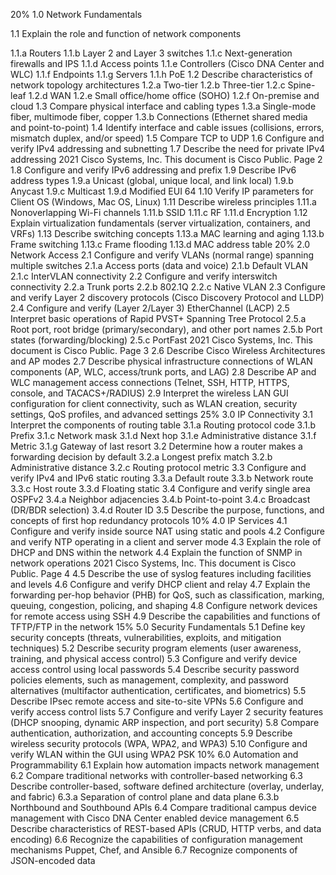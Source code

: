 20% 1.0 Network Fundamentals

1.1 Explain the role and function of network components

1.1.a Routers
1.1.b Layer 2 and Layer 3 switches
1.1.c Next-generation firewalls and IPS
1.1.d Access points
1.1.e Controllers (Cisco DNA Center and WLC)
1.1.f Endpoints
1.1.g Servers
1.1.h PoE
1.2 Describe characteristics of network topology architectures
1.2.a Two-tier
1.2.b Three-tier
1.2.c Spine-leaf
1.2.d WAN
1.2.e Small office/home office (SOHO)
1.2.f On-premise and cloud
1.3 Compare physical interface and cabling types
1.3.a Single-mode fiber, multimode fiber, copper
1.3.b Connections (Ethernet shared media and point-to-point)
1.4 Identify interface and cable issues (collisions, errors, mismatch duplex, and/or speed)
1.5 Compare TCP to UDP
1.6 Configure and verify IPv4 addressing and subnetting
1.7 Describe the need for private IPv4 addressing
2021 Cisco Systems, Inc. This document is Cisco Public. Page 2
1.8 Configure and verify IPv6 addressing and prefix
1.9 Describe IPv6 address types
1.9.a Unicast (global, unique local, and link local)
1.9.b Anycast
1.9.c Multicast
1.9.d Modified EUI 64
1.10 Verify IP parameters for Client OS (Windows, Mac OS, Linux)
1.11 Describe wireless principles
1.11.a Nonoverlapping Wi-Fi channels
1.11.b SSID
1.11.c RF
1.11.d Encryption
1.12 Explain virtualization fundamentals (server virtualization, containers, and VRFs)
1.13 Describe switching concepts
1.13.a MAC learning and aging
1.13.b Frame switching
1.13.c Frame flooding
1.13.d MAC address table
20% 2.0 Network Access
2.1 Configure and verify VLANs (normal range) spanning multiple switches
2.1.a Access ports (data and voice)
2.1.b Default VLAN
2.1.c InterVLAN connectivity
2.2 Configure and verify interswitch connectivity
2.2.a Trunk ports
2.2.b 802.1Q
2.2.c Native VLAN
2.3 Configure and verify Layer 2 discovery protocols (Cisco Discovery Protocol and LLDP)
2.4 Configure and verify (Layer 2/Layer 3) EtherChannel (LACP)
2.5 Interpret basic operations of Rapid PVST+ Spanning Tree Protocol
2.5.a Root port, root bridge (primary/secondary), and other port names
2.5.b Port states (forwarding/blocking)
2.5.c PortFast
2021 Cisco Systems, Inc. This document is Cisco Public. Page 3
2.6 Describe Cisco Wireless Architectures and AP modes
2.7 Describe physical infrastructure connections of WLAN components (AP, WLC,
access/trunk ports, and LAG)
2.8 Describe AP and WLC management access connections (Telnet, SSH, HTTP, HTTPS,
console, and TACACS+/RADIUS)
2.9 Interpret the wireless LAN GUI configuration for client connectivity, such as WLAN
creation, security settings, QoS profiles, and advanced settings
25% 3.0 IP Connectivity
3.1 Interpret the components of routing table
3.1.a Routing protocol code
3.1.b Prefix
3.1.c Network mask
3.1.d Next hop
3.1.e Administrative distance
3.1.f Metric
3.1.g Gateway of last resort
3.2 Determine how a router makes a forwarding decision by default
3.2.a Longest prefix match
3.2.b Administrative distance
3.2.c Routing protocol metric
3.3 Configure and verify IPv4 and IPv6 static routing
3.3.a Default route
3.3.b Network route
3.3.c Host route
3.3.d Floating static
3.4 Configure and verify single area OSPFv2
3.4.a Neighbor adjacencies
3.4.b Point-to-point
3.4.c Broadcast (DR/BDR selection)
3.4.d Router ID
3.5 Describe the purpose, functions, and concepts of first hop redundancy protocols
10% 4.0 IP Services
4.1 Configure and verify inside source NAT using static and pools
4.2 Configure and verify NTP operating in a client and server mode
4.3 Explain the role of DHCP and DNS within the network
4.4 Explain the function of SNMP in network operations
2021 Cisco Systems, Inc. This document is Cisco Public. Page 4
4.5 Describe the use of syslog features including facilities and levels
4.6 Configure and verify DHCP client and relay
4.7 Explain the forwarding per-hop behavior (PHB) for QoS, such as classification, marking,
queuing, congestion, policing, and shaping
4.8 Configure network devices for remote access using SSH
4.9 Describe the capabilities and functions of TFTP/FTP in the network
15% 5.0 Security Fundamentals
5.1 Define key security concepts (threats, vulnerabilities, exploits, and mitigation
techniques)
5.2 Describe security program elements (user awareness, training, and physical access
control)
5.3 Configure and verify device access control using local passwords
5.4 Describe security password policies elements, such as management, complexity, and
password alternatives (multifactor authentication, certificates, and biometrics)
5.5 Describe IPsec remote access and site-to-site VPNs
5.6 Configure and verify access control lists
5.7 Configure and verify Layer 2 security features (DHCP snooping, dynamic ARP inspection,
and port security)
5.8 Compare authentication, authorization, and accounting concepts
5.9 Describe wireless security protocols (WPA, WPA2, and WPA3)
5.10 Configure and verify WLAN within the GUI using WPA2 PSK
10% 6.0 Automation and Programmability
6.1 Explain how automation impacts network management
6.2 Compare traditional networks with controller-based networking
6.3 Describe controller-based, software defined architecture (overlay, underlay, and fabric)
6.3.a Separation of control plane and data plane
6.3.b Northbound and Southbound APIs
6.4 Compare traditional campus device management with Cisco DNA Center enabled device
management
6.5 Describe characteristics of REST-based APIs (CRUD, HTTP verbs, and data encoding)
6.6 Recognize the capabilities of configuration management mechanisms Puppet, Chef, and
Ansible
6.7 Recognize components of JSON-encoded data
